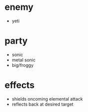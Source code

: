 # enemy
* yeti
# party
* sonic
* metal sonic
* big/froggy
# effects
* shields oncoming elemental attack
* reflects back at desired target
